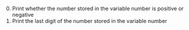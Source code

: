 0. Print  whether the number stored in the variable number is positive or negative
1. Print the last digit of the number stored in the variable number
